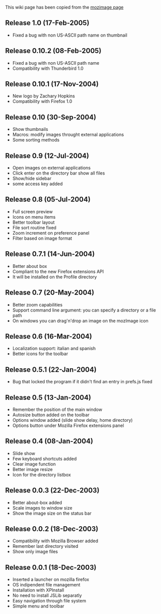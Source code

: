 This wiki page has been copied from the [mozimage page](http://mozimage.mozdev.org/releases.html)

## Release 1.0 (17-Feb-2005) ##

  * Fixed a bug with non US-ASCII path name on thumbnail

## Release 0.10.2 (08-Feb-2005) ##

  * Fixed a bug with non US-ASCII path name
  * Compatibility with Thunderbird 1.0

## Release 0.10.1 (17-Nov-2004) ##

  * New logo by Zachary Hopkins
  * Compatibility with Firefox 1.0

## Release 0.10 (30-Sep-2004) ##

  * Show thumbnails
  * Macros: modify images throught external applications
  * Some sorting methods

## Release 0.9 (12-Jul-2004) ##

  * Open images on external applications
  * Click enter on the directory bar show all files
  * Show/hide sidebar
  * some access key added

## Release 0.8 (05-Jul-2004) ##

  * Full screen preview
  * Icons on menu items
  * Better toolbar layout
  * File sort routine fixed
  * Zoom increment on preference panel
  * Filter based on image format

## Release 0.7.1 (14-Jun-2004) ##

  * Better about box
  * Compliant to the new Firefox extensions API
  * It will be installed on the Profile directory

## Release 0.7 (20-May-2004) ##

  * Better zoom capabilities
  * Support command line argument: you can specify a directory or a file path
  * On windows you can drag'n'drop an image on the mozImage icon

## Release 0.6 (16-Mar-2004) ##

  * Localization support: italian and spanish
  * Better icons for the toolbar

## Release 0.5.1 (22-Jan-2004) ##

  * Bug that locked the program if it didn't find an entry in prefs.js fixed

## Release 0.5 (13-Jan-2004) ##

  * Remember the position of the main window
  * Autosize button added on the toolbar
  * Options window added (slide show delay, home directory)
  * Options button under Mozilla Firefox extensions panel

## Release 0.4 (08-Jan-2004) ##

  * Slide show
  * Few keyboard shortcuts added
  * Clear image function
  * Better image resize
  * Icon for the directory listbox

## Release 0.0.3 (22-Dec-2003) ##

  * Better about-box added
  * Scale images to window size
  * Show the image size on the status bar

## Release 0.0.2 (18-Dec-2003) ##

  * Compatibility with Mozilla Browser added
  * Remember last directory visited
  * Show only image files

## Release 0.0.1 (18-Dec-2003) ##

  * Inserted a launcher on mozilla firefox
  * OS indipendent file management
  * Installation with XPInstall
  * No need to install JSLib separatly
  * Easy navigation through file system
  * Simple menu and toolbar